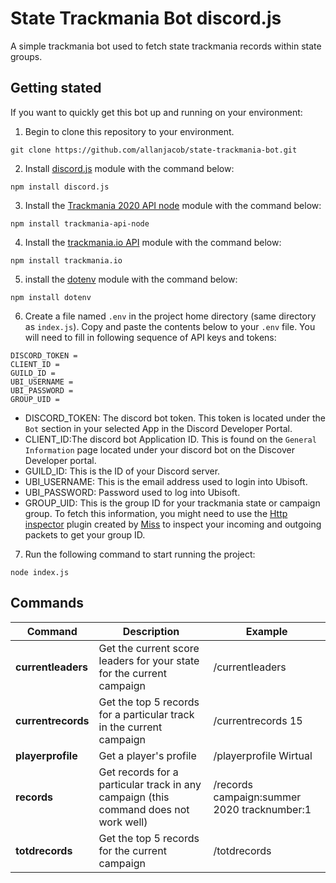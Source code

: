# **State Trackmania Bot discord.js**

A simple trackmania bot used to fetch state trackmania records within state groups.

## Getting stated

If you want to quickly get this bot up and running on your environment:

1. Begin to clone this repository to your environment.

```
git clone https://github.com/allanjacob/state-trackmania-bot.git
```

2. Install [discord.js](https://discord.js.org/#/) module with the command below:

```
npm install discord.js
```

3. Install the [Trackmania 2020 API node](https://github.com/breeku/trackmania-api-node) module with the command below:

```
npm install trackmania-api-node
```

4. Install the [trackmania.io API](https://github.com/GreepTheSheep/node-trackmania.io) module with the command below:

```
npm install trackmania.io
```

5. install the [dotenv](https://github.com/motdotla/dotenv) module with the command below:

```
npm install dotenv
```

6. Create a file named `.env` in the project home directory (same directory as `index.js`). Copy and paste the contents below to your `.env` file. You will need to fill in following sequence of API keys and tokens:

```
DISCORD_TOKEN =
CLIENT_ID =
GUILD_ID =
UBI_USERNAME =
UBI_PASSWORD =
GROUP_UID =
```

- DISCORD_TOKEN: The discord bot token. This token is located under the `Bot` section in your selected App in the Discord Developer Portal.
- CLIENT_ID:The discord bot Application ID. This is found on the `General Information` page located under your discord bot on the Discover Developer portal.
- GUILD_ID: This is the ID of your Discord server.
- UBI_USERNAME: This is the email address used to login into Ubisoft.
- UBI_PASSWORD: Password used to log into Ubisoft.
- GROUP_UID: This is the group ID for your trackmania state or campaign group. To fetch this information, you might need to use the [Http inspector](https://openplanet.dev/plugin/httpinspect) plugin created by [Miss](https://github.com/sponsors/codecat) to inspect your incoming and outgoing packets to get your group ID.

7. Run the following command to start running the project:

```
node index.js
```

## Commands

| Command            | Description                                                                          | Example                                     |
| ------------------ | ------------------------------------------------------------------------------------ | ------------------------------------------- |
| **currentleaders** | Get the current score leaders for your state for the current campaign                | /currentleaders                             |
| **currentrecords** | Get the top 5 records for a particular track in the current campaign                 | /currentrecords 15                          |
| **playerprofile**  | Get a player's profile                                                               | /playerprofile Wirtual                      |
| **records**        | Get records for a particular track in any campaign (this command does not work well) | /records campaign:summer 2020 tracknumber:1 |
| **totdrecords**    | Get the top 5 records for the current campaign                                       | /totdrecords                                |
